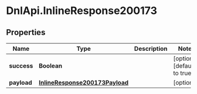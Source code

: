 # DnlApi.InlineResponse200173

## Properties
Name | Type | Description | Notes
------------ | ------------- | ------------- | -------------
**success** | **Boolean** |  | [optional] [default to true]
**payload** | [**InlineResponse200173Payload**](InlineResponse200173Payload.md) |  | [optional] 


